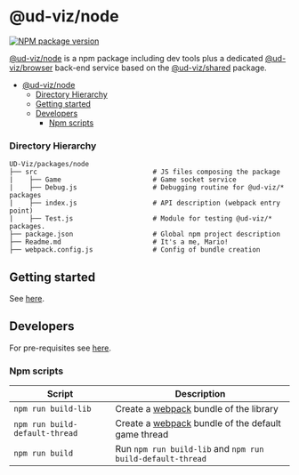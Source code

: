 # @ud-viz/node

[![NPM package version](https://badgen.net/npm/v/@ud-viz/node)](https://npmjs.com/package/@ud-viz/node)

[@ud-viz/node](https://npmjs.com/package/@ud-viz/node) is a npm package including dev tools plus a dedicated [@ud-viz/browser](https://npmjs.com/package/@ud-viz/browser) back-end service based on the [@ud-viz/shared](https://npmjs.com/package/@ud-viz/shared) package.

- [@ud-viz/node](#ud-viznode)
    - [Directory Hierarchy](#directory-hierarchy)
  - [Getting started](#getting-started)
  - [Developers](#developers)
    - [Npm scripts](#npm-scripts)

### Directory Hierarchy

```
UD-Viz/packages/node
├── src                             # JS files composing the package
|    ├── Game                       # Game socket service
|    ├── Debug.js                   # Debugging routine for @ud-viz/* packages
|    ├── index.js                   # API description (webpack entry point)
|    ├── Test.js                    # Module for testing @ud-viz/* packages.
├── package.json                    # Global npm project description
├── Readme.md                       # It's a me, Mario!
├── webpack.config.js               # Config of bundle creation
```

## Getting started

See [here](https://github.com/VCityTeam/UD-Viz/blob/master/Readme.md#getting-started).

## Developers

For pre-requisites see [here](https://github.com/VCityTeam/UD-Viz/blob/master/docs/static/Devel/Developers.md#pre-requisites).

### Npm scripts

| Script          | Description                                                                                    |
| --------------- | ---------------------------------------------------------------------------------------------- |
| `npm run build-lib` | Create a [webpack](https://webpack.js.org/) bundle of the library |
| `npm run build-default-thread` | Create a [webpack](https://webpack.js.org/) bundle of the default game thread |
| `npm run build` | Run `npm run build-lib` and `npm run build-default-thread` |
